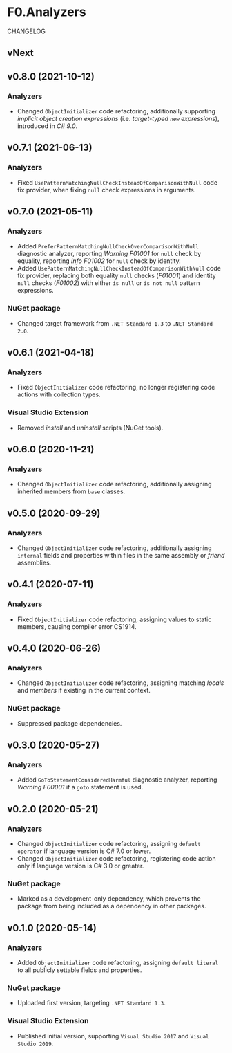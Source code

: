 # F0.Analyzers
CHANGELOG

## vNext

## v0.8.0 (2021-10-12)
### Analyzers
- Changed `ObjectInitializer` code refactoring, additionally supporting _implicit object creation expressions_ (i.e. _target-typed `new` expressions_), introduced in _C# 9.0_.

## v0.7.1 (2021-06-13)
### Analyzers
- Fixed `UsePatternMatchingNullCheckInsteadOfComparisonWithNull` code fix provider, when fixing `null` check expressions in arguments.

## v0.7.0 (2021-05-11)
### Analyzers
- Added `PreferPatternMatchingNullCheckOverComparisonWithNull` diagnostic analyzer, reporting _Warning F01001_ for `null` check by equality, reporting _Info F01002_ for `null` check by identity.
- Added `UsePatternMatchingNullCheckInsteadOfComparisonWithNull` code fix provider, replacing both equality `null` checks (_F01001_) and identity `null` checks (_F01002_) with either `is null` or `is not null` pattern expressions.

### NuGet package
- Changed target framework from `.NET Standard 1.3` to `.NET Standard 2.0`.

## v0.6.1 (2021-04-18)
### Analyzers
- Fixed `ObjectInitializer` code refactoring, no longer registering code actions with collection types.

### Visual Studio Extension
- Removed _install_ and _uninstall_ scripts (NuGet tools).

## v0.6.0 (2020-11-21)
### Analyzers
- Changed `ObjectInitializer` code refactoring, additionally assigning inherited members from `base` classes.

## v0.5.0 (2020-09-29)
### Analyzers
- Changed `ObjectInitializer` code refactoring, additionally assigning `internal` fields and properties within files in the same assembly or _friend_ assemblies.

## v0.4.1 (2020-07-11)
### Analyzers
- Fixed `ObjectInitializer` code refactoring, assigning values to static members, causing compiler error CS1914.

## v0.4.0 (2020-06-26)
### Analyzers
- Changed `ObjectInitializer` code refactoring, assigning matching _locals_ and _members_ if existing in the current context.

### NuGet package
- Suppressed package dependencies.

## v0.3.0 (2020-05-27)
### Analyzers
- Added `GoToStatementConsideredHarmful` diagnostic analyzer, reporting _Warning F00001_ if a `goto` statement is used.

## v0.2.0 (2020-05-21)
### Analyzers
- Changed `ObjectInitializer` code refactoring, assigning `default operator` if language version is C# 7.0 or lower.
- Changed `ObjectInitializer` code refactoring, registering code action only if language version is C# 3.0 or greater.

### NuGet package
- Marked as a development-only dependency, which prevents the package from being included as a dependency in other packages.

## v0.1.0 (2020-05-14)
### Analyzers
- Added `ObjectInitializer` code refactoring, assigning `default literal` to all publicly settable fields and properties.

### NuGet package
- Uploaded first version, targeting `.NET Standard 1.3`.

### Visual Studio Extension
- Published initial version, supporting `Visual Studio 2017` and `Visual Studio 2019`.
